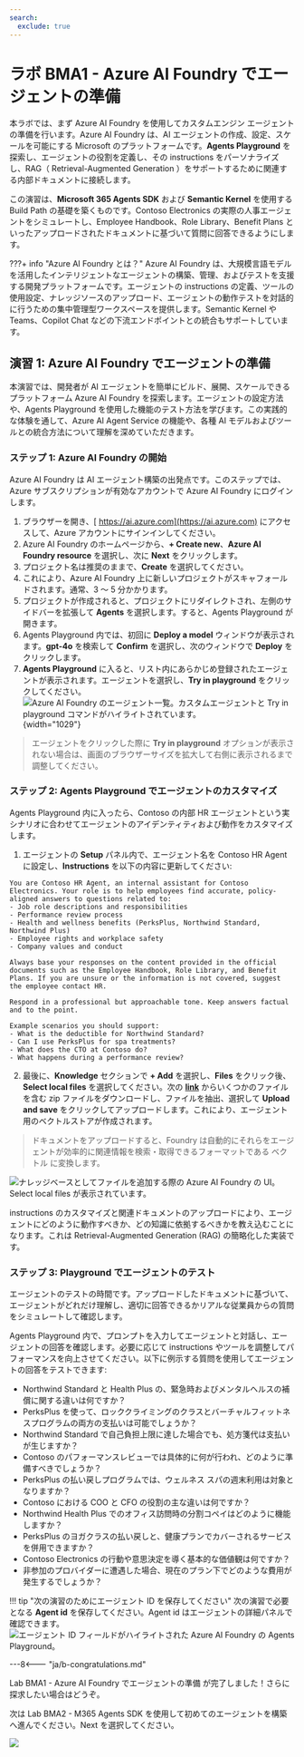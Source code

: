 ```yaml
---
search:
  exclude: true
---
```

# ラボ BMA1 - Azure AI Foundry でエージェントの準備

本ラボでは、まず Azure AI Foundry を使用してカスタムエンジン エージェントの準備を行います。Azure AI Foundry は、AI エージェントの作成、設定、スケールを可能にする Microsoft のプラットフォームです。**Agents Playground** を探索し、エージェントの役割を定義し、その instructions をパーソナライズし、RAG（ Retrieval-Augmented Generation ）をサポートするために関連する内部ドキュメントに接続します。

この演習は、**Microsoft 365 Agents SDK** および **Semantic Kernel** を使用する Build Path の基礎を築くものです。Contoso Electronics の実際の人事エージェントをシミュレートし、Employee Handbook、Role Library、Benefit Plans といったアップロードされたドキュメントに基づいて質問に回答できるようにします。

???+ info "Azure AI Foundry とは？"
    Azure AI Foundry は、大規模言語モデルを活用したインテリジェントなエージェントの構築、管理、およびテストを支援する開発プラットフォームです。エージェントの instructions の定義、ツールの使用設定、ナレッジソースのアップロード、エージェントの動作テストを対話的に行うための集中管理型ワークスペースを提供します。Semantic Kernel や Teams、Copilot Chat などの下流エンドポイントとの統合もサポートしています。

## 演習 1: Azure AI Foundry でエージェントの準備

本演習では、開発者が AI エージェントを簡単にビルド、展開、スケールできるプラットフォーム Azure AI Foundry を探索します。エージェントの設定方法や、Agents Playground を使用した機能のテスト方法を学びます。この実践的な体験を通して、Azure AI Agent Service の機能や、各種 AI モデルおよびツールとの統合方法について理解を深めていただきます。

### ステップ 1: Azure AI Foundry の開始

Azure AI Foundry は AI エージェント構築の出発点です。このステップでは、Azure サブスクリプションが有効なアカウントで Azure AI Foundry にログインします。

1. ブラウザーを開き、[ https://ai.azure.com](https://ai.azure.com) にアクセスして、Azure アカウントにサインインしてください。
1. Azure AI Foundry のホームページから、**+ Create new**、**Azure AI Foundry resource** を選択し、次に **Next** をクリックします。
1. プロジェクト名は推奨のままで、**Create** を選択してください。
1. これにより、Azure AI Foundry 上に新しいプロジェクトがスキャフォールドされます。通常、3 ～ 5 分かかります。
1. プロジェクトが作成されると、プロジェクトにリダイレクトされ、左側のサイドバーを拡張して **Agents** を選択します。すると、Agents Playground が開きます。
1. Agents Playground 内では、初回に **Deploy a model** ウィンドウが表示されます。**gpt-4o** を検索して **Confirm** を選択し、次のウィンドウで **Deploy** をクリックします。
1. **Agents Playground** に入ると、リスト内にあらかじめ登録されたエージェントが表示されます。エージェントを選択し、**Try in playground** をクリックしてください。
    ![Azure AI Foundry のエージェント一覧。カスタムエージェントと **Try in playground** コマンドがハイライトされています。](https://github.com/user-attachments/assets/dd481101-c15d-4aed-af62-aeb7d3c8e5ed){width="1029"}

> エージェントをクリックした際に **Try in playground** オプションが表示されない場合は、画面のブラウザーサイズを拡大して右側に表示されるまで調整してください。

<cc-end-step lab="bma1" exercise="1" step="1" />

### ステップ 2: Agents Playground でエージェントのカスタマイズ

Agents Playground 内に入ったら、Contoso の内部 HR エージェントという実シナリオに合わせてエージェントのアイデンティティおよび動作をカスタマイズします。

1. エージェントの **Setup** パネル内で、エージェント名を Contoso HR Agent に設定し、**Instructions** を以下の内容に更新してください:

```
You are Contoso HR Agent, an internal assistant for Contoso Electronics. Your role is to help employees find accurate, policy-aligned answers to questions related to:
- Job role descriptions and responsibilities
- Performance review process
- Health and wellness benefits (PerksPlus, Northwind Standard, Northwind Plus)
- Employee rights and workplace safety
- Company values and conduct

Always base your responses on the content provided in the official documents such as the Employee Handbook, Role Library, and Benefit Plans. If you are unsure or the information is not covered, suggest the employee contact HR.

Respond in a professional but approachable tone. Keep answers factual and to the point.

Example scenarios you should support:
- What is the deductible for Northwind Standard?
- Can I use PerksPlus for spa treatments?
- What does the CTO at Contoso do?
- What happens during a performance review?
```

2. 最後に、**Knowledge** セクションで **+ Add** を選択し、**Files** をクリック後、**Select local files** を選択してください。次の **[link](https://download-directory.github.io/?url=https://github.com/microsoft/copilot-camp/tree/main/src/agents-sdk/docs/)** からいくつかのファイルを含む zip ファイルをダウンロードし、ファイルを抽出、選択して **Upload and save** をクリックしてアップロードします。これにより、エージェント用のベクトルストアが作成されます。

> ドキュメントをアップロードすると、Foundry は自動的にそれらをエージェントが効率的に関連情報を検索・取得できるフォーマットである ベクトル に変換します。

![ナレッジベースとしてファイルを追加する際の Azure AI Foundry の UI。**Select local files** が表示されています。](https://github.com/user-attachments/assets/64bb7392-15f6-458c-9e74-d8ab100ca8fd)

instructions のカスタマイズと関連ドキュメントのアップロードにより、エージェントにどのように動作すべきか、どの知識に依拠するべきかを教え込むことになります。これは Retrieval-Augmented Generation (RAG) の簡略化した実装です。

<cc-end-step lab="bma1" exercise="1" step="2" />

### ステップ 3: Playground でエージェントのテスト

エージェントのテストの時間です。アップロードしたドキュメントに基づいて、エージェントがどれだけ理解し、適切に回答できるかリアルな従業員からの質問をシミュレートして確認します。

Agents Playground 内で、プロンプトを入力してエージェントと対話し、エージェントの回答を確認します。必要に応じて instructions やツールを調整してパフォーマンスを向上させてください。以下に例示する質問を使用してエージェントの回答をテストできます:

- Northwind Standard と Health Plus の、緊急時およびメンタルヘルスの補償に関する違いは何ですか？
- PerksPlus を使って、ロッククライミングのクラスとバーチャルフィットネスプログラムの両方の支払いは可能でしょうか？
- Northwind Standard で自己負担上限に達した場合でも、処方箋代は支払いが生じますか？
- Contoso のパフォーマンスレビューでは具体的に何が行われ、どのように準備すべきでしょうか？
- PerksPlus の払い戻しプログラムでは、ウェルネス スパの週末利用は対象となりますか？
- Contoso における COO と CFO の役割の主な違いは何ですか？
- Northwind Health Plus でのオフィス訪問時の分割コペイはどのように機能しますか？
- PerksPlus のヨガクラスの払い戻しと、健康プランでカバーされるサービスを併用できますか？
- Contoso Electronics の行動や意思決定を導く基本的な価値観は何ですか？
- 非参加のプロバイダーに遭遇した場合、現在のプラン下でどのような費用が発生するでしょうか？

!!! tip "次の演習のためにエージェント ID を保存してください"
    次の演習で必要となる **Agent id** を保存してください。Agent id はエージェントの詳細パネルで確認できます。
    ![エージェント ID フィールドがハイライトされた Azure AI Foundry の Agents Playground。](https://github.com/user-attachments/assets/13421287-d476-41c4-88df-bed1bff2f2f8)

<cc-end-step lab="bma1" exercise="1" step="3" />

---8<--- "ja/b-congratulations.md"

Lab BMA1 - Azure AI Foundry でエージェントの準備 が完了しました！さらに探求したい場合はどうぞ。

次は Lab BMA2 - M365 Agents SDK を使用して初めてのエージェントを構築 へ進んでください。Next を選択してください。

<cc-next url="../02-agent-with-agents-sdk" />

<img src="https://m365-visitor-stats.azurewebsites.net/copilot-camp/custom-engine/agents-sdk/01-agent-in-foundry" />
